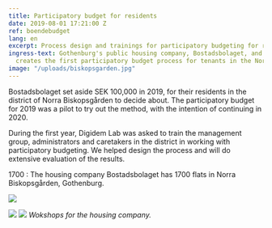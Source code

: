 ```yaml
---
title: Participatory budget for residents
date: 2019-08-01 17:21:00 Z
ref: boendebudget
lang: en
excerpt: Process design and trainings for participatory budgeting for residents.
ingress-text: Gothenburg's public housing company, Bostadsbolaget, and Digidem Lab
  creates the first participatory budget process for tenants in the Nordic countries.
image: "/uploads/biskopsgarden.jpg"
---
```


Bostadsbolaget set aside SEK 100,000 in 2019, for their residents in the district of Norra Biskopsgården to decide about. The participatory budget for 2019 was a pilot to try out the method, with the intention of continuing in 2020.

During the first year, Digidem Lab was asked to train the management group, administrators and caretakers in the district in working with participatory budgeting. We helped design the process and will do extensive evaluation of the results.

1700
: The housing company Bostadsbolaget has 1700 flats in Norra Biskopsgården, Gothenburg.

![](/uploads/biskop1-wide.jpg)

![](/uploads/biskop2.jpg) ![](/uploads/biskop3.jpg) _Wokshops for the housing company._
